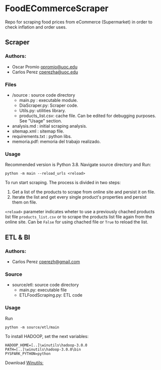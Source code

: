 # FoodECommerceScraper

Repo for scraping food prices from eCommerce (Supermarket) in order to check inflation and
order uses.

## Scraper

### Authors:

- Oscar Promio opromio@uoc.edu
- Carlos Perez cperezha@uoc.edu

### Files

- /source : source code directory
  - main.py : executable module.
  - DiaScraper.py: Scraper code.
  - Utils.py: utilities library.
  - products_list.csv: cache file. Can be edited for debugging purposes. See "Usage" section.
- analysis.md : initial scraping analysis.
- sitemap.xml : sitemap file.
- requirements.txt : python libs.
- memoria.pdf: memoria del trabajo realizado.

### Usage

Recommended version is Python 3.8. Navigate source directory and Run:

    python -m main --reload_urls <reload>

To run start scraping. The process is divided in two steps:

1. Get a list of the products to scrape from online site and persist it on file.
2. Iterate the list and get every single product's properties and persist them on file.

`<reload>` parameter indicates wheter to use a previously chached products list file `products_list.csv`
or to scrape the products list file again from the online site. Can be `False` for using chached file or 
`True` to reload the list.

## ETL & BI

### Authors:

- Carlos Perez cperezh@gmail.com

### Source

- source/etl: source code directory
	- main.py: executable file
	- ETLFoodScraping.py: ETL code

### Usage

Run

	python -m source/etl/main
  
To install HADOOP, set the next variables:
	
    HADOOP_HOME=[..]\winutils\hadoop-3.0.0
    PATH=[..]\winutils\hadoop-3.0.0\bin
    PYSPARK_PYTHON=python
	
Download [Winutils:](https://github.com/steveloughran/winutils)